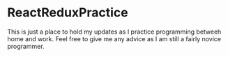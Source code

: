 # ReactReduxPractice

This is just a place to hold my updates as I practice programming betweeh home and work.  Feel free to give me any advice as I am still a fairly novice programmer.
